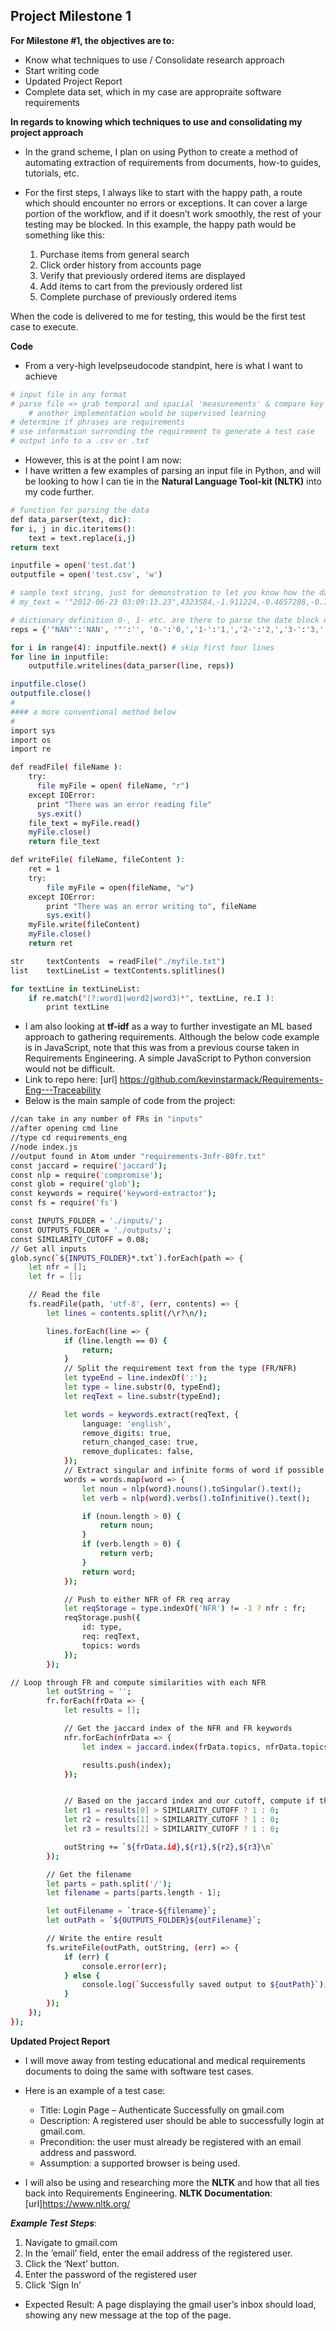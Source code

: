 ## Project Milestone 1
__For Milestone #1, the objectives are to:__
* Know what techniques to use / Consolidate research approach
* Start writing code
* Updated Project Report
* Complete data set, which in my case are appropraite software requirements

__In regards to knowing which techniques to use and consolidating my project approach__
* In the grand scheme, I plan on using Python to create a method of automating extraction of requirements from documents, how-to guides, tutorials, etc.
* For the first steps, I always like to start with the happy path, a route which should encounter no errors or exceptions. It can cover a large portion of the workflow, and if it doesn’t work smoothly, the rest of your testing may be blocked. In this example, the happy path would be something like this:

    1. Purchase items from general search
    2. Click order history from accounts page
    3. Verify that previously ordered items are displayed
    4. Add items to cart from the previously ordered list
    5. Complete purchase of previously ordered items

When the code is delivered to me for testing, this would be the first test case to execute.

__Code__
* From a very-high levelpseudocode standpint, here is what I want to achieve

```sh
# input file in any format
# parse file => grab temporal and spacial 'measurements' & compare key words in requirements DB (this would require some manual work)
    # another implementation would be supervised learning
# determine if phrases are requirements
# use information surronding the requirement to generate a test case
# output info to a .csv or .txt
```

* However, this is at the point I am now:
* I have written a few examples of parsing an input file in Python, and will be looking to how I can tie in the __Natural Language Tool-kit (NLTK)__ into my code further.
```sh
# function for parsing the data
def data_parser(text, dic):
for i, j in dic.iteritems():
    text = text.replace(i,j)
return text

inputfile = open('test.dat')
outputfile = open('test.csv', 'w')

# sample text string, just for demonstration to let you know how the data looks like
# my_text = '"2012-06-23 03:09:13.23",4323584,-1.911224,-0.4657288,-0.1166382,-0.24823,0.256485,"NAN",-0.3489428,-0.130449,-0.2440527,-0.2942413,0.04944348,0.4337797,-1.105218,-1.201882,-0.5962594,-0.586636'

# dictionary definition 0-, 1- etc. are there to parse the date block delimited with dashes, and make sure the negative numbers are not effected
reps = {'"NAN"':'NAN', '"':'', '0-':'0,','1-':'1,','2-':'2,','3-':'3,','4-':'4,','5-':'5,','6-':'6,','7-':'7,','8-':'8,','9-':'9,', ' ':',', ':':',' }

for i in range(4): inputfile.next() # skip first four lines
for line in inputfile:
    outputfile.writelines(data_parser(line, reps))

inputfile.close()
outputfile.close()
#
#### a more conventional method below
#
import sys
import os
import re

def readFile( fileName ):
    try:
      file myFile = open( fileName, "r")
    except IOError:
      print "There was an error reading file"
      sys.exit()
    file_text = myFile.read()
    myFile.close()
    return file_text

def writeFile( fileName, fileContent ):
    ret = 1
    try:
        file myFile = open(fileName, "w")
    except IOError:
        print "There was an error writing to", fileName
        sys.exit()
    myFile.write(fileContent)
    myFile.close()
    return ret

str     textContents  = readFile("./myfile.txt")
list    textLineList = textContents.splitlines()

for textLine in textLineList:
    if re.match("(?:word1|word2|word3)*", textLine, re.I ):
        print textLine
```
* I am also looking at __tf-idf__ as a way to further investigate an ML based approach to gathering requirements. Although the below code example is in JavaScript, note that this was from a previous course taken in Requirements Engineering. A simple JavaScript to Python conversion would not be difficult.
* Link to repo here: [url] https://github.com/kevinstarmack/Requirements-Eng---Traceability
* Below is the main sample of code from the project:
```sh
//can take in any number of FRs in "inputs"
//after opening cmd line
//type cd requirements_eng
//node index.js
//output found in Atom under "requirements-3nfr-80fr.txt"
const jaccard = require('jaccard');
const nlp = require('compromise');
const glob = require('glob');
const keywords = require('keyword-extractor');
const fs = require('fs')

const INPUTS_FOLDER = './inputs/';
const OUTPUTS_FOLDER = './outputs/';
const SIMILARITY_CUTOFF = 0.08;
// Get all inputs
glob.sync(`${INPUTS_FOLDER}*.txt`).forEach(path => {
    let nfr = [];
    let fr = [];

    // Read the file
    fs.readFile(path, 'utf-8', (err, contents) => {
        let lines = contents.split(/\r?\n/);

        lines.forEach(line => {
            if (line.length == 0) {
                return;
            }
            // Split the requirement text from the type (FR/NFR)
            let typeEnd = line.indexOf(':');
            let type = line.substr(0, typeEnd);
            let reqText = line.substr(typeEnd);

            let words = keywords.extract(reqText, {
                language: 'english',
                remove_digits: true,
                return_changed_case: true,
                remove_duplicates: false,
            });
            // Extract singular and infinite forms of word if possible
            words = words.map(word => {
                let noun = nlp(word).nouns().toSingular().text();
                let verb = nlp(word).verbs().toInfinitive().text();

                if (noun.length > 0) {
                    return noun;
                }
                if (verb.length > 0) {
                    return verb;
                }
                return word;
            });

            // Push to either NFR of FR req array
            let reqStorage = type.indexOf('NFR') != -1 ? nfr : fr;
            reqStorage.push({
                id: type,
                req: reqText,
                topics: words
            });
        });

// Loop through FR and compute similarities with each NFR
        let outString = '';
        fr.forEach(frData => {
            let results = [];

            // Get the jaccard index of the NFR and FR keywords
            nfr.forEach(nfrData => {
                let index = jaccard.index(frData.topics, nfrData.topics);

                results.push(index);
            });


            // Based on the jaccard index and our cutoff, compute if the FR and NFR are related
            let r1 = results[0] > SIMILARITY_CUTOFF ? 1 : 0;
            let r2 = results[1] > SIMILARITY_CUTOFF ? 1 : 0;
            let r3 = results[2] > SIMILARITY_CUTOFF ? 1 : 0;

            outString += `${frData.id},${r1},${r2},${r3}\n`
        });

        // Get the filename
        let parts = path.split('/');
        let filename = parts[parts.length - 1];

        let outFilename = `trace-${filename}`;
        let outPath = `${OUTPUTS_FOLDER}${outFilename}`;

        // Write the entire result
        fs.writeFile(outPath, outString, (err) => {
            if (err) {
                console.error(err);
            } else {
                console.log(`Successfully saved output to ${outPath}`);
            }
        });
    });
});
```
__Updated Project Report__
* I will move away from testing educational and medical requirements documents to doing the same with software test cases.
* Here is an example of a test case:

    * Title: Login Page – Authenticate Successfully on gmail.com
    * Description: A registered user should be able to successfully login at gmail.com.
    * Precondition: the user must already be registered with an email address and password.
    * Assumption: a supported browser is being used.

* I will also be using and researching more the __NLTK__ and how that all ties back into Requirements Engineering.
__NLTK Documentation__:[url]https://www.nltk.org/

___Example Test Steps___:

   1. Navigate to gmail.com
   2. In the ’email’ field, enter the email address of the registered user.
   3. Click the ‘Next’ button.
   4. Enter the password of the registered user
   5. Click ‘Sign In’

* Expected Result: A page displaying the gmail user’s inbox should load, showing any new message at the top of the page.
